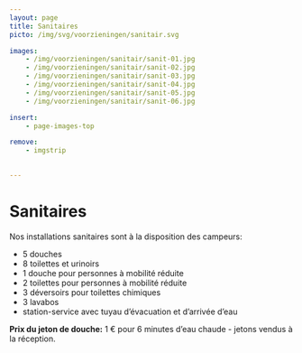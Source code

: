 ```yaml
---
layout: page
title: Sanitaires
picto: /img/svg/voorzieningen/sanitair.svg

images:
    - /img/voorzieningen/sanitair/sanit-01.jpg
    - /img/voorzieningen/sanitair/sanit-02.jpg
    - /img/voorzieningen/sanitair/sanit-03.jpg
    - /img/voorzieningen/sanitair/sanit-04.jpg
    - /img/voorzieningen/sanitair/sanit-05.jpg
    - /img/voorzieningen/sanitair/sanit-06.jpg

insert:
    - page-images-top

remove:
    - imgstrip
    

---
```


# Sanitaires 

Nos installations sanitaires sont à la disposition des campeurs:

* 5 douches
* 8 toilettes et urinoirs
* 1 douche pour personnes à mobilité réduite
* 2 toilettes pour personnes à mobilité réduite
* 3 déversoirs pour toilettes chimiques
* 3 lavabos
* station-service avec tuyau d’évacuation et d’arrivée d’eau

**Prix du jeton de douche:** 1 € pour 6 minutes d’eau chaude - jetons vendus à la réception.